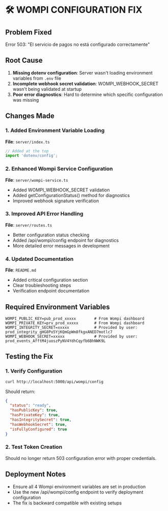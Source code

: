 # 🛠️ WOMPI CONFIGURATION FIX

## Problem Fixed
Error 503: "El servicio de pagos no está configurado correctamente"

## Root Cause
1. **Missing dotenv configuration**: Server wasn't loading environment variables from `.env` file
2. **Incomplete webhook secret validation**: WOMPI_WEBHOOK_SECRET wasn't being validated at startup
3. **Poor error diagnostics**: Hard to determine which specific configuration was missing

## Changes Made

### 1. Added Environment Variable Loading
**File**: `server/index.ts`
```typescript
// Added at the top
import 'dotenv/config';
```

### 2. Enhanced Wompi Service Configuration
**File**: `server/wompi-service.ts`
- Added WOMPI_WEBHOOK_SECRET validation
- Added getConfigurationStatus() method for diagnostics
- Improved webhook signature verification

### 3. Improved API Error Handling
**File**: `server/routes.ts`
- Better configuration status checking
- Added /api/wompi/config endpoint for diagnostics
- More detailed error messages in development

### 4. Updated Documentation
**File**: `README.md`
- Added critical configuration section
- Clear troubleshooting steps
- Verification endpoint documentation

## Required Environment Variables
```env
WOMPI_PUBLIC_KEY=pub_prod_xxxxx        # From Wompi dashboard
WOMPI_PRIVATE_KEY=prv_prod_xxxxx       # From Wompi dashboard  
WOMPI_INTEGRITY_SECRET=xxxxx           # Provided by user: prod_integrity_gHG8Po5YjKQmGpWm8fkgxANED7motlc7
WOMPI_WEBHOOK_SECRET=xxxxx             # Provided by user: prod_events_AfftM4juoszPyNV4YdhCqyfb6BhNWK9L
```

## Testing the Fix

### 1. Verify Configuration
```bash
curl http://localhost:5000/api/wompi/config
```

Should return:
```json
{
  "status": "ready",
  "hasPublicKey": true,
  "hasPrivateKey": true, 
  "hasIntegritySecret": true,
  "hasWebhookSecret": true,
  "isFullyConfigured": true
}
```

### 2. Test Token Creation
Should no longer return 503 configuration error with proper credentials.

## Deployment Notes
- Ensure all 4 Wompi environment variables are set in production
- Use the new /api/wompi/config endpoint to verify deployment configuration
- The fix is backward compatible with existing setups